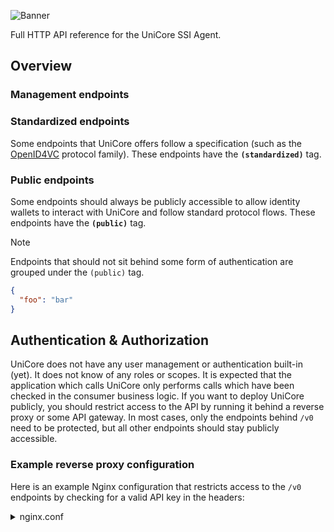 ![Banner](https://images.placeholders.dev/?width=1280&height=720)

Full HTTP API reference for the UniCore SSI Agent.

## Overview

### Management endpoints

### Standardized endpoints

Some endpoints that UniCore offers follow a specification (such as the [OpenID4VC](https://openid.net/sg/openid4vc/specifications) protocol family). These endpoints have the **`(standardized)`** tag.

### Public endpoints

Some endpoints should always be publicly accessible to allow identity wallets to interact with UniCore and follow standard protocol flows. These endpoints have the **`(public)`** tag.

> [!NOTE]
> Endpoints that should not sit behind some form of authentication are grouped under the `(public)` tag.

```json
{
  "foo": "bar"
}
```

## Authentication & Authorization

UniCore does not have any user management or authentication built-in (yet). It does not know of any roles or scopes. It is expected that the application which calls UniCore only performs calls which have been checked in the consumer business logic. If you want to deploy UniCore publicly, you should restrict access to the API by running it behind a reverse proxy or some API gateway. In most cases, only the endpoints behind `/v0` need to be protected, but all other endpoints should stay publicly accessible.

### Example reverse proxy configuration

Here is an example Nginx configuration that restricts access to the `/v0` endpoints by checking for a valid API key in the headers:

<details>
  <summary>nginx.conf</summary>

```
http {
    server {
        listen 8080;
        gzip on;

        location /v0 {
            if ($http_x_api_key != "A041FE585C6F45CF841D20D47D329FA5") {
                return 403;
            }

            proxy_pass http://127.0.0.1:3033/v0;
        }

        location / {
            proxy_pass http://127.0.0.1:3033;
        }
    }
}
```

</details>
